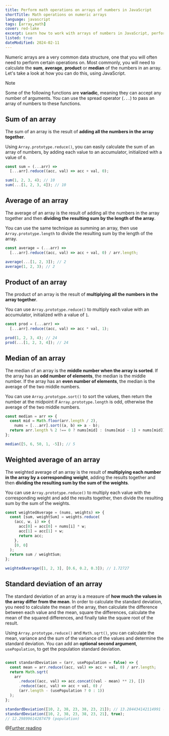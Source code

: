 ```yaml
---
title: Perform math operations on arrays of numbers in JavaScript
shortTitle: Math operations on numeric arrays
language: javascript
tags: [array,math]
cover: red-lake
excerpt: Learn how to work with arrays of numbers in JavaScript, performing common math operations such as sum, average, product and more.
listed: true
dateModified: 2024-02-11
---
```


Numeric arrays are a very common data structure, one that you will often need to perform certain operations on. Most commonly, you will need to calculate the **sum**, **average**, **product** or **median** of the numbers in an array. Let's take a look at how you can do this, using JavaScript.

> [!NOTE]
>
> Some of the following functions are **variadic**, meaning they can accept any number of arguments. You can use the spread operator (`...`) to pass an array of numbers to these functions.

## Sum of an array

The sum of an array is the result of **adding all the numbers in the array together**.

Using `Array.prototype.reduce()`, you can easily calculate the sum of an array of numbers, by adding each value to an accumulator, initialized with a value of `0`.

```js
const sum = (...arr) =>
  [...arr].reduce((acc, val) => acc + val, 0);

sum(1, 2, 3, 4); // 10
sum(...[1, 2, 3, 4]); // 10
```

## Average of an array

The average of an array is the result of adding all the numbers in the array together and then **dividing the resulting sum by the length of the array**.

You can use the same technique as summing an array, then use `Array.prototype.length` to divide the resulting sum by the length of the array.

```js
const average = (...arr) =>
  [...arr].reduce((acc, val) => acc + val, 0) / arr.length;

average(...[1, 2, 3]); // 2
average(1, 2, 3); // 2
```

## Product of an array

The product of an array is the result of **multiplying all the numbers in the array together**.

You can use `Array.prototype.reduce()` to multiply each value with an accumulator, initialized with a value of `1`.

```js
const prod = (...arr) =>
  [...arr].reduce((acc, val) => acc * val, 1);

prod(1, 2, 3, 4); // 24
prod(...[1, 2, 3, 4]); // 24
```

## Median of an array

The median of an array is the **middle number when the array is sorted**. If the array has an **odd number of elements**, the median is the middle number. If the array has an **even number of elements**, the median is the average of the two middle numbers.

You can use `Array.prototype.sort()` to sort the values, then return the number at the midpoint if `Array.prototype.length` is odd, otherwise the average of the two middle numbers.

```js
const median = arr => {
  const mid = Math.floor(arr.length / 2),
    nums = [...arr].sort((a, b) => a - b);
  return arr.length % 2 !== 0 ? nums[mid] : (nums[mid - 1] + nums[mid]) / 2;
};

median([5, 6, 50, 1, -5]); // 5
```

## Weighted average of an array

The weighted average of an array is the result of **multiplying each number in the array by a corresponding weight**, adding the results together and then **dividing the resulting sum by the sum of the weights**.

You can use `Array.prototype.reduce()` to multiply each value with the corresponding weight and add the results together, then divide the resulting sum by the sum of the weights.

```js
const weightedAverage = (nums, weights) => {
  const [sum, weightSum] = weights.reduce(
    (acc, w, i) => {
      acc[0] = acc[0] + nums[i] * w;
      acc[1] = acc[1] + w;
      return acc;
    },
    [0, 0]
  );
  return sum / weightSum;
};

weightedAverage([1, 2, 3], [0.6, 0.2, 0.3]); // 1.72727
```

## Standard deviation of an array

The standard deviation of an array is a measure of **how much the values in the array differ from the mean**. In order to calculate the standard deviation, you need to calculate the mean of the array, then calculate the difference between each value and the mean, square the differences, calculate the mean of the squared differences, and finally take the square root of the result.

Using `Array.prototype.reduce()` and `Math.sqrt()`, you can calculate the mean, variance and the sum of the variance of the values and determine the standard deviation. You can add an **optional second argument**, `usePopulation`, to get the population standard deviation.

```js

const standardDeviation = (arr, usePopulation = false) => {
  const mean = arr.reduce((acc, val) => acc + val, 0) / arr.length;
  return Math.sqrt(
    arr
      .reduce((acc, val) => acc.concat((val - mean) ** 2), [])
      .reduce((acc, val) => acc + val, 0) /
      (arr.length - (usePopulation ? 0 : 1))
  );
};

standardDeviation([10, 2, 38, 23, 38, 23, 21]); // 13.284434142114991 (sample)
standardDeviation([10, 2, 38, 23, 38, 23, 21], true);
// 12.29899614287479 (population)
```

@[Further reading](/js/s/matrix-data-structure#additional-math-operations)
